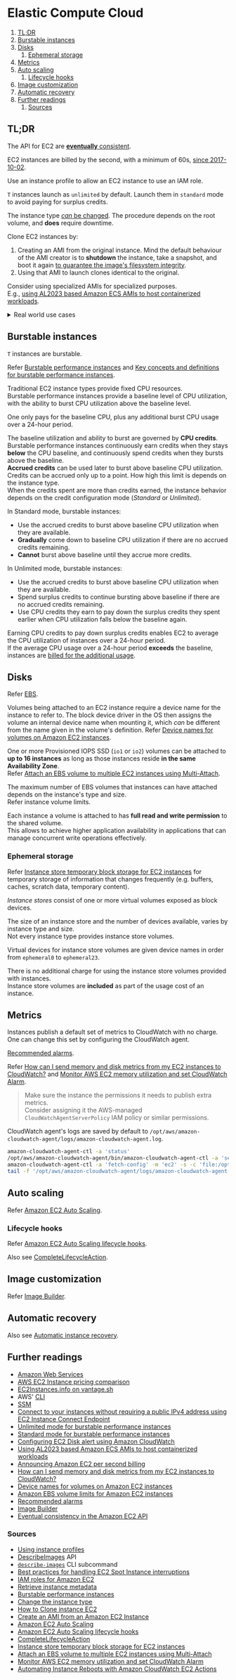 # Elastic Compute Cloud

1. [TL;DR](#tldr)
1. [Burstable instances](#burstable-instances)
1. [Disks](#disks)
   1. [Ephemeral storage](#ephemeral-storage)
1. [Metrics](#metrics)
1. [Auto scaling](#auto-scaling)
   1. [Lifecycle hooks](#lifecycle-hooks)
1. [Image customization](#image-customization)
1. [Automatic recovery](#automatic-recovery)
1. [Further readings](#further-readings)
   1. [Sources](#sources)

## TL;DR

The API for EC2 are [**eventually** consistent][Eventual consistency in the Amazon EC2 API].

EC2 instances are billed by the second, with a minimum of 60s,
[since 2017-10-02][announcing amazon ec2 per second billing].

Use an instance profile to allow an EC2 instance to use an IAM role.

`T` instances launch as `unlimited` by default. Launch them in `standard` mode to avoid paying for surplus credits.

The instance type [_can_ be changed][change the instance type]. The procedure depends on the root volume, and **does**
require downtime.

Clone EC2 instances by:

1. Creating an AMI from the original instance.
   Mind the default behaviour of the AMI creator is to **shutdown** the instance, take a snapshot, and boot it again
   [to guarantee the image's filesystem integrity][create an ami from an amazon ec2 instance].
1. Using that AMI to launch clones identical to the original.

Consider using specialized AMIs for specialized purposes.<br/>
E.g., [using AL2023 based Amazon ECS AMIs to host containerized workloads].

<details>
  <summary>Real world use cases</summary>

```sh
# Get the IDs of running nginx instances in 'dev'.
aws ec2 describe-instances --output 'text' \
  --query 'Reservations[].Instances[].InstanceId[]'
  --filters \
    'Name=instance-state-name,Values=running' \
    'Name=tag:env,Values=dev' \
    'Name=tag:app,Values=nginx' \

# Start SSM sessions to specific machines.
aws ec2 describe-instances --output text \
  --query 'Reservations[].Instances[].InstanceId' \
  --filters \
    'Name=app,Values=mysql' \
    'Name=instance-state-name,Values=running' \
| xargs -ot aws ssm start-session --target

# Show images details.
aws ec2 describe-images --image-ids 'ami-8b8c57f8'
aws ec2 describe-images --filters \
  'Name=name,Values=["al2023-ami-minimal-*"]' \
  'Name=owner-alias,Values=["amazon"]' \
  'Name=architecture,Values=["arm64","x86_64"]' \
  'Name=block-device-mapping.volume-type,Values=["gp3"]'

# Describe security groups.
aws ec2 describe-security-groups --group-names 'pulumi-workshop'

# Delete security groups.
aws ec2 delete-security-group --group-name 'pulumi-workshop'
aws ec2 delete-security-group --group-id 'sg-0773aa724d0c2dd51'

# Query the onboard IMDSv1 metadata server.
curl 'http://instance-data/latest/meta-data/instance-id'
curl 'http://169.254.169.254/latest/meta-data/instance-type'
curl 'http://[fd00:ec2::254]/latest/meta-data/local-ipv4'

# Configure the CloudWatch agent
amazon-cloudwatch-agent-ctl -a 'status'
/opt/aws/amazon-cloudwatch-agent/bin/amazon-cloudwatch-agent-ctl -a 'set-log-level' -l 'INFO'
amazon-cloudwatch-agent-ctl -a 'fetch-config' -m 'ec2' -s -c 'file:/opt/custom/aws/cloudwatch/agent-config.json'
tail -f '/opt/aws/amazon-cloudwatch-agent/logs/amazon-cloudwatch-agent.log'
```

</details>

## Burstable instances

`T` instances are burstable.

Refer [Burstable performance instances] and [Key concepts and definitions for burstable performance instances].

Traditional EC2 instance types provide fixed CPU resources.<br/>
Burstable performance instances provide a baseline level of CPU utilization, with the ability to burst CPU utilization
above the baseline level.

One only pays for the baseline CPU, plus any additional burst CPU usage over a 24-hour period.

The baseline utilization and ability to burst are governed by **CPU credits**.<br/>
Burstable performance instances continuously earn credits when they stays **below** the CPU baseline, and continuously
spend credits when they bursts above the baseline.<br/>
**Accrued credits** can be used later to burst above baseline CPU utilization.<br/>
Credits can be accrued only up to a point. How high this limit is depends on the instance type.<br/>
When the credits spent are more than credits earned, the instance behavior depends on the credit configuration mode
(_Standard_ or _Unlimited_).

In Standard mode, burstable instances:

- Use the accrued credits to burst above baseline CPU utilization when they are available.
- **Gradually** come down to baseline CPU utilization if there are no accrued credits remaining.
- **Cannot** burst above baseline until they accrue more credits.

In Unlimited mode, burstable instances:

- Use the accrued credits to burst above baseline CPU utilization when they are available.
- Spend surplus credits to continue bursting above baseline if there are no accrued credits remaining.
- Use CPU credits they earn to pay down the surplus credits they spent earlier when CPU utilization falls below the
  baseline again.

Earning CPU credits to pay down surplus credits enables EC2 to average the CPU utilization of instances over a 24-hour
period.<br/>
If the average CPU usage over a 24-hour period **exceeds** the baseline, instances are
[billed for the additional usage](https://aws.amazon.com/ec2/pricing/on-demand/#T2.2FT3.2FT4g_Unlimited_Mode_Pricing).

## Disks

Refer [EBS].

Volumes being attached to an EC2 instance require a device name for the instance to refer to. The block device driver in
the OS then assigns the volume an internal device name when mounting it, which _can_ be different from the name given in
the volume's definition.
Refer [Device names for volumes on Amazon EC2 instances].

One or more Provisioned IOPS SSD (`io1` or `io2`) volumes can be attached to **up to 16 instances** as long as those
instances reside **in the same Availability Zone**.<br/>
Refer [Attach an EBS volume to multiple EC2 instances using Multi-Attach].

The maximum number of EBS volumes that instances can have attached depends on the instance's type and size.<br/>
Refer instance volume limits.

Each instance a volume is attached to has **full read and write permission** to the shared volume.<br/>
This allows to achieve higher application availability in applications that can manage concurrent write operations
effectively.

### Ephemeral storage

Refer [Instance store temporary block storage for EC2 instances] for temporary storage of information that changes
frequently (e.g. buffers, caches, scratch data, temporary content).

_Instance stores_ consist of one or more virtual volumes exposed as block devices.

The size of an instance store and the number of devices available, varies by instance type and size.<br/>
Not every instance type provides instance store volumes.

Virtual devices for instance store volumes are given device names in order from `ephemeral0` to `ephemeral23`.

There is no additional charge for using the instance store volumes provided with instances.<br/>
Instance store volumes are **included** as part of the usage cost of an instance.

## Metrics

Instances publish a default set of metrics to CloudWatch with no charge.<br/>
One can change this set by configuring the CloudWatch agent.

[Recommended alarms].

Refer [How can I send memory and disk metrics from my EC2 instances to CloudWatch?] and
[Monitor AWS EC2 memory utilization and set CloudWatch Alarm].

> Make sure the instance the permissions it needs to publish extra metrics.<br/>
> Consider assigning it the AWS-managed `CloudWatchAgentServerPolicy` IAM policy or similar permissions.

CloudWatch agent's logs are saved by default to `/opt/aws/amazon-cloudwatch-agent/logs/amazon-cloudwatch-agent.log`.

```sh
amazon-cloudwatch-agent-ctl -a 'status'
/opt/aws/amazon-cloudwatch-agent/bin/amazon-cloudwatch-agent-ctl -a 'set-log-level' -l 'INFO'
amazon-cloudwatch-agent-ctl -a 'fetch-config' -m 'ec2' -s -c 'file:/opt/aws/amazon-cloudwatch-agent/bin/config.json'
tail -f '/opt/aws/amazon-cloudwatch-agent/logs/amazon-cloudwatch-agent.log'
```

## Auto scaling

Refer [Amazon EC2 Auto Scaling].

### Lifecycle hooks

Refer [Amazon EC2 Auto Scaling lifecycle hooks].

Also see [CompleteLifecycleAction].

## Image customization

Refer [Image Builder].

## Automatic recovery

Also see [Automatic instance recovery].

## Further readings

- [Amazon Web Services]
- [AWS EC2 Instance pricing comparison]
- [EC2Instances.info on vantage.sh]
- AWS' [CLI]
- [SSM]
- [Connect to your instances without requiring a public IPv4 address using EC2 Instance Connect Endpoint]
- [Unlimited mode for burstable performance instances]
- [Standard mode for burstable performance instances]
- [Configuring EC2 Disk alert using Amazon CloudWatch]
- [Using AL2023 based Amazon ECS AMIs to host containerized workloads]
- [Announcing Amazon EC2 per second billing]
- [How can I send memory and disk metrics from my EC2 instances to CloudWatch?]
- [Device names for volumes on Amazon EC2 instances]
- [Amazon EBS volume limits for Amazon EC2 instances]
- [Recommended alarms]
- [Image Builder]
- [Eventual consistency in the Amazon EC2 API]

### Sources

- [Using instance profiles]
- [DescribeImages] API
- [`describe-images`][describe-images] CLI subcommand
- [Best practices for handling EC2 Spot Instance interruptions]
- [IAM roles for Amazon EC2]
- [Retrieve instance metadata]
- [Burstable performance instances]
- [Change the instance type]
- [How to Clone instance EC2]
- [Create an AMI from an Amazon EC2 Instance]
- [Amazon EC2 Auto Scaling]
- [Amazon EC2 Auto Scaling lifecycle hooks]
- [CompleteLifecycleAction]
- [Instance store temporary block storage for EC2 instances]
- [Attach an EBS volume to multiple EC2 instances using Multi-Attach]
- [Monitor AWS EC2 memory utilization and set CloudWatch Alarm]
- [Automating Instance Reboots with Amazon CloudWatch EC2 Actions]

<!--
  Reference
  ═╬═Time══
  -->

<!-- Knowledge base -->
[amazon web services]: README.md
[cli]: cli.md
[ebs]: ebs.md
[image builder]: image%20builder.md
[ssm]: ssm.md

<!-- Upstream -->
[amazon ebs volume limits for amazon ec2 instances]: https://docs.aws.amazon.com/AWSEC2/latest/UserGuide/volume_limits.html
[amazon ec2 auto scaling lifecycle hooks]: https://docs.aws.amazon.com/autoscaling/ec2/userguide/lifecycle-hooks.html
[amazon ec2 auto scaling]: https://docs.aws.amazon.com/autoscaling/ec2/userguide/what-is-amazon-ec2-auto-scaling.html
[announcing amazon ec2 per second billing]: https://aws.amazon.com/about-aws/whats-new/2017/10/announcing-amazon-ec2-per-second-billing/
[attach an ebs volume to multiple ec2 instances using multi-attach]: https://docs.aws.amazon.com/ebs/latest/userguide/ebs-volumes-multi.html
[Automatic instance recovery]: https://docs.aws.amazon.com/AWSEC2/latest/UserGuide/ec2-instance-recover.html
[best practices for handling ec2 spot instance interruptions]: https://aws.amazon.com/blogs/compute/best-practices-for-handling-ec2-spot-instance-interruptions/
[burstable performance instances]: https://docs.aws.amazon.com/AWSEC2/latest/UserGuide/burstable-performance-instances.html
[change the instance type]: https://docs.aws.amazon.com/AWSEC2/latest/UserGuide/ec2-instance-resize.html
[completelifecycleaction]: https://docs.aws.amazon.com/autoscaling/ec2/APIReference/API_CompleteLifecycleAction.html
[connect to your instances without requiring a public ipv4 address using ec2 instance connect endpoint]: https://docs.aws.amazon.com/AWSEC2/latest/UserGuide/connect-with-ec2-instance-connect-endpoint.html
[create an ami from an amazon ec2 instance]: https://docs.aws.amazon.com/toolkit-for-visual-studio/latest/user-guide//tkv-create-ami-from-instance.html
[describe-images]: https://docs.aws.amazon.com/cli/latest/reference/ec2/describe-images.html
[describeimages]: https://docs.aws.amazon.com/AWSEC2/latest/APIReference/API_DescribeImages.html
[device names for volumes on amazon ec2 instances]: https://docs.aws.amazon.com/AWSEC2/latest/UserGuide/device_naming.html
[Eventual consistency in the Amazon EC2 API]: https://docs.aws.amazon.com/ec2/latest/devguide/eventual-consistency.html
[how can i send memory and disk metrics from my ec2 instances to cloudwatch?]: https://repost.aws/knowledge-center/cloudwatch-memory-metrics-ec2
[how to clone instance ec2]: https://repost.aws/questions/QUOrWudF3vRL2Vqtrv0M9lfQ/how-to-clone-instance-ec2
[iam roles for amazon ec2]: https://docs.aws.amazon.com/AWSEC2/latest/UserGuide/iam-roles-for-amazon-ec2.html
[instance store temporary block storage for ec2 instances]: https://docs.aws.amazon.com/AWSEC2/latest/UserGuide/InstanceStorage.html
[key concepts and definitions for burstable performance instances]: https://docs.aws.amazon.com/AWSEC2/latest/UserGuide/burstable-credits-baseline-concepts.html
[recommended alarms]: https://docs.aws.amazon.com/AmazonCloudWatch/latest/monitoring/Best_Practice_Recommended_Alarms_AWS_Services.html#EC2
[retrieve instance metadata]: https://docs.aws.amazon.com/AWSEC2/latest/UserGuide/instancedata-data-retrieval.html
[standard mode for burstable performance instances]: https://docs.aws.amazon.com/AWSEC2/latest/UserGuide/burstable-performance-instances-standard-mode.html
[unlimited mode for burstable performance instances]: https://docs.aws.amazon.com/AWSEC2/latest/UserGuide/burstable-performance-instances-unlimited-mode.html
[using al2023 based amazon ecs amis to host containerized workloads]: https://docs.aws.amazon.com/linux/al2023/ug/ecs.html
[using instance profiles]: https://docs.aws.amazon.com/IAM/latest/UserGuide/id_roles_use_switch-role-ec2_instance-profiles.html

<!-- Others -->
[Automating Instance Reboots with Amazon CloudWatch EC2 Actions]: https://devops.supportsages.com/automating-instance-reboots-with-amazon-cloudwatch-ec2-actions-375f633a658d
[aws ec2 instance pricing comparison]: https://ec2instances.github.io/
[configuring ec2 disk alert using amazon cloudwatch]: https://medium.com/@chandinims001/configuring-ec2-disk-alert-using-amazon-cloudwatch-793807e40d72
[ec2instances.info on vantage.sh]: https://instances.vantage.sh/
[monitor aws ec2 memory utilization and set cloudwatch alarm]: https://medium.com/@VaibhaviDeshmukh07/monitor-aws-ec2-memory-utilization-and-set-cloudwatch-alarm-a53d0e0b1eeb
